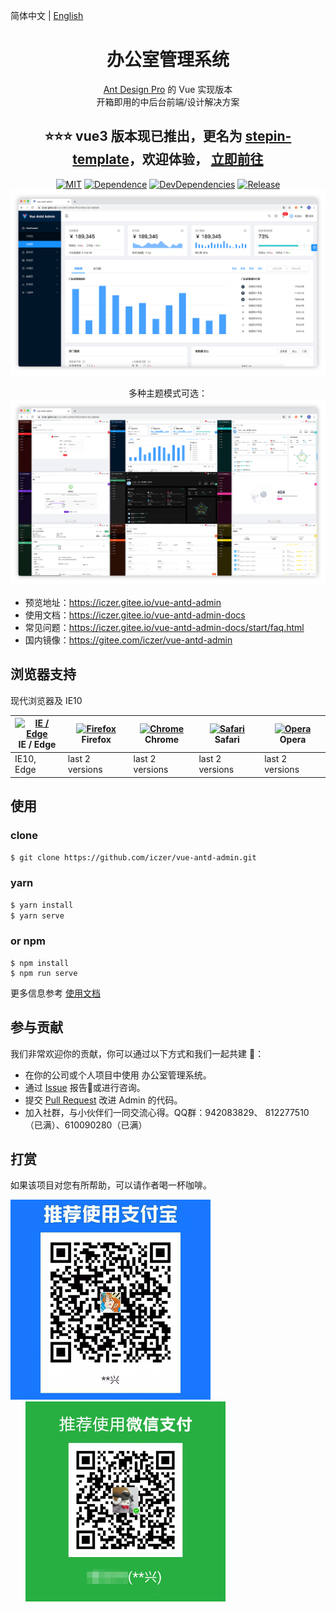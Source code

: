

简体中文 | [English](./README.en-US.md)
<h1 align="center">办公室管理系统</h1>

<div align="center">
  
[Ant Design Pro](https://github.com/ant-design/ant-design-pro) 的 Vue 实现版本  
开箱即用的中后台前端/设计解决方案

:star::star::star:
vue3 版本现已推出，更名为
[stepin-template](https://github.com/stepui/stepin-template)，欢迎体验，
[立即前往](https://github.com/stepui/stepin-template)
--

[![MIT](https://img.shields.io/github/license/iczer/vue-antd-admin)](https://github.com/iczer/vue-antd-admin/blob/master/LICENSE)
[![Dependence](https://img.shields.io/david/iczer/vue-antd-admin)](https://david-dm.org/iczer/vue-antd-admin)
[![DevDependencies](https://img.shields.io/david/dev/iczer/vue-antd-admin)](https://david-dm.org/iczer/vue-antd-admin?type=dev)
[![Release](https://img.shields.io/github/v/release/iczer/vue-antd-admin)](https://github.com/iczer/vue-antd-admin/releases/latest)
![image](./src/assets/img/preview.png)  

多种主题模式可选：  
![image](./src/assets/img/preview-nine.png)
</div>

- 预览地址：https://iczer.gitee.io/vue-antd-admin
- 使用文档：https://iczer.gitee.io/vue-antd-admin-docs
- 常见问题：https://iczer.gitee.io/vue-antd-admin-docs/start/faq.html
- 国内镜像：https://gitee.com/iczer/vue-antd-admin

## 浏览器支持
现代浏览器及 IE10

| [<img src="https://raw.githubusercontent.com/alrra/browser-logos/master/src/edge/edge_48x48.png" alt="IE / Edge" width="24px" height="24px" />](http://godban.github.io/browsers-support-badges/)</br>IE / Edge | [<img src="https://raw.githubusercontent.com/alrra/browser-logos/master/src/firefox/firefox_48x48.png" alt="Firefox" width="24px" height="24px" />](http://godban.github.io/browsers-support-badges/)</br>Firefox | [<img src="https://raw.githubusercontent.com/alrra/browser-logos/master/src/chrome/chrome_48x48.png" alt="Chrome" width="24px" height="24px" />](http://godban.github.io/browsers-support-badges/)</br>Chrome | [<img src="https://raw.githubusercontent.com/alrra/browser-logos/master/src/safari/safari_48x48.png" alt="Safari" width="24px" height="24px" />](http://godban.github.io/browsers-support-badges/)</br>Safari | [<img src="https://raw.githubusercontent.com/alrra/browser-logos/master/src/opera/opera_48x48.png" alt="Opera" width="24px" height="24px" />](http://godban.github.io/browsers-support-badges/)</br>Opera |
| --- | --- | --- | --- | --- |
| IE10, Edge | last 2 versions | last 2 versions | last 2 versions | last 2 versions |

## 使用
### clone
```bash
$ git clone https://github.com/iczer/vue-antd-admin.git
```
### yarn
```bash
$ yarn install
$ yarn serve
```
### or npm
```
$ npm install
$ npm run serve
```
更多信息参考 [使用文档](https://iczer.gitee.io/vue-antd-admin-docs)

## 参与贡献
我们非常欢迎你的贡献，你可以通过以下方式和我们一起共建 :star2:：
- 在你的公司或个人项目中使用 办公室管理系统。
- 通过 [Issue](https://github.com/iczer/vue-antd-admin/issues) 报告:bug:或进行咨询。
- 提交 [Pull Request](https://github.com/iczer/vue-antd-admin/pulls) 改进 Admin 的代码。
- 加入社群，与小伙伴们一同交流心得。QQ群：942083829、 812277510（已满）、610090280（已满）

## 打赏
如果该项目对您有所帮助，可以请作者喝一杯咖啡。
<p>
  <img src="./src/assets/img/alipay.png" width="320px" style="display: inline-block;" />
  <img src="./src/assets/img/wechatpay.png" width="320px" style="display: inline-block; margin-left: 24px;" />
</p>

